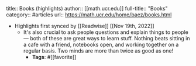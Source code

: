 title:: Books (highlights)
author:: [[math.ucr.edu]]
full-title:: "Books"
category:: #articles
url:: https://math.ucr.edu/home/baez/books.html

- Highlights first synced by [[Readwise]] [[Nov 19th, 2022]]
	- It's also crucial to ask people questions and explain
	  things to people — both of these are great ways to learn stuff.
	  Nothing beats sitting in a cafe with a friend, notebooks open, and
	  working together on a regular basis.  Two minds are more than
	  twice as good as one!
		- **Tags**: #[[favorite]]